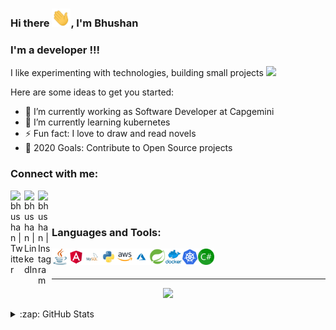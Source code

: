 ### Hi there <img src="https://github.com/bhushan98/bhushan98/blob/main/wave.gif" width="30px">, I'm Bhushan

### I'm a developer !!!

I like experimenting with technologies, building small projects 
<img src="https://media.giphy.com/media/WUlplcMpOCEmTGBtBW/giphy.gif" width="30"> 


Here are some ideas to get you started:

- 🔭 I’m currently working as Software Developer at Capgemini
- 🌱 I’m currently learning kubernetes
- ⚡ Fun fact: I love to draw and read novels
- 🥅 2020 Goals: Contribute to Open Source projects

### Connect with me:

[<img align="left" alt="bhushan | Twitter" width="22px" src="https://cdn.jsdelivr.net/npm/simple-icons@v3/icons/twitter.svg" />][twitter]
[<img align="left" alt="bhushan | LinkedIn" width="22px" src="https://cdn.jsdelivr.net/npm/simple-icons@v3/icons/linkedin.svg" />][linkedin]
[<img align="left" alt="bhushan | Instagram" width="22px" src="https://cdn.jsdelivr.net/npm/simple-icons@v3/icons/instagram.svg" />][instagram]

<br />

<br />



### Languages and Tools:

[<img align="left" alt="Java" width="26px" src="https://raw.githubusercontent.com/github/explore/80688e429a7d4ef2fca1e82350fe8e3517d3494d/topics/java/java.png" />][github]
[<img align="left" alt="Angular" width="26px" src="https://raw.githubusercontent.com/github/explore/80688e429a7d4ef2fca1e82350fe8e3517d3494d/topics/angular/angular.png" />][github]
[<img align="left" alt="MySQL" width="26px" src="https://raw.githubusercontent.com/github/explore/80688e429a7d4ef2fca1e82350fe8e3517d3494d/topics/mysql/mysql.png" />][github]
[<img align="left" alt="Python" width="26px" src="https://raw.githubusercontent.com/github/explore/80688e429a7d4ef2fca1e82350fe8e3517d3494d/topics/python/python.png" />][github]
[<img align="left" alt="aws" width="26px" src="https://raw.githubusercontent.com/github/explore/80688e429a7d4ef2fca1e82350fe8e3517d3494d/topics/aws/aws.png" />][github]
[<img align="left" alt="azure" width="26px" src="https://raw.githubusercontent.com/github/explore/80688e429a7d4ef2fca1e82350fe8e3517d3494d/topics/azure/azure.png" />][github]
[<img align="left" alt="spring-boot" width="26px" src="https://raw.githubusercontent.com/github/explore/80688e429a7d4ef2fca1e82350fe8e3517d3494d/topics/spring-boot/spring-boot.png" />][github]
[<img align="left" alt="docker" width="26px" src="https://raw.githubusercontent.com/github/explore/80688e429a7d4ef2fca1e82350fe8e3517d3494d/topics/docker/docker.png" />][github]
[<img align="left" alt="kubernetes" width="26px" src="https://raw.githubusercontent.com/github/explore/80688e429a7d4ef2fca1e82350fe8e3517d3494d/topics/kubernetes/kubernetes.png" />][github]
[<img align="left" alt="c#" width="26px" src="https://raw.githubusercontent.com/github/explore/80688e429a7d4ef2fca1e82350fe8e3517d3494d/topics/csharp/csharp.png" />][github]

<br />
<br />

---
<p align="center">
<img src="https://visitor-badge.glitch.me/badge?page_id=bhushan98.bhushan98"/>
</p>

<details>
  <summary>:zap: GitHub Stats</summary>

  <img align="left" alt="bhushan98's GitHub Stats" src="https://github-readme-stats.codestackr.vercel.app/api?username=bhushan98&show_icons=true&hide_border=true" />

</details>



[twitter]: https://twitter.com/imb_sonawane
[instagram]: https://instagram.com/bhushan__sonawane
[linkedin]: https://www.linkedin.com/in/bhushan-sonawane-28304a149
[github]: https://github.com/bhushan98 

